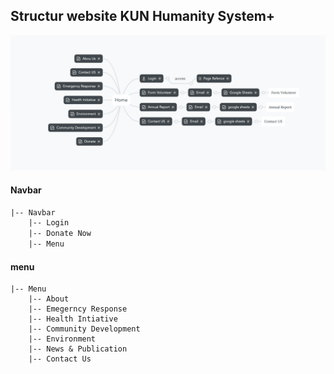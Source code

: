 ## Structur website KUN Humanity System+

![](/static/home.png)

#### Navbar
```html
|-- Navbar
    |-- Login
    |-- Donate Now
    |-- Menu
```

#### menu
```
|-- Menu
    |-- About
    |-- Emegerncy Response
    |-- Health Intiative
    |-- Community Development
    |-- Environment
    |-- News & Publication
    |-- Contact Us
```